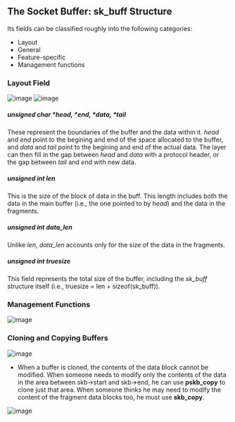 ## The Socket Buffer: sk_buff Structure
Its fields can be classified roughly into the following categories: 
* Layout
* General
* Feature-specific
* Management functions

### Layout Field
![image](https://user-images.githubusercontent.com/46720890/119327666-cd09b500-bcb5-11eb-9329-8fb298d857c5.png)
![image](https://user-images.githubusercontent.com/46720890/119327751-e874c000-bcb5-11eb-85db-21d1d474d713.png)

##### unsigned char *head, *end, *data, *tail
These represent the boundaries of the buffer and the data within it. *head* and *end* point to the begining and end of the space allocated to the buffer, and *data* and *tail* point to the begining and end of the actual data. The layer can then fill in the gap between *head* and *data* with a protocol header, or the gap between *tail* and *end* with new data.

##### unsigned int len
This is the size of the block of data in the buff. This length includes both the data in the main buffer (i.e., the one pointed to by *head*) and the data in the fragments.

##### unsigned int data_len
Unlike *len*, *data_len* accounts only for the size of the data in the fragments.

##### unsigned int truesize
This field represents the total size of the buffer, including the *sk_buff* structure itself (i.e., truesize = len + sizeof(sk_buff)).

### Management Functions
![image](https://user-images.githubusercontent.com/46720890/119330128-79e53180-bcb8-11eb-8207-403a36b3d94f.png)

### Cloning and Copying Buffers
![image](https://user-images.githubusercontent.com/46720890/119339649-021d0400-bcc4-11eb-9b7e-77971f521e1a.png)

* When a buffer is cloned, the contents of the data block cannot be modified. When someone needs to modify only the contents of the data in the area between skb->start and skb->end, he can use **pskb_copy** to clone just that area. When someone thinks he may need to modify the content of the fragment data blocks too, he must use **skb_copy**.

![image](https://user-images.githubusercontent.com/46720890/119340137-ae5eea80-bcc4-11eb-9f86-9f75005ef691.png)
